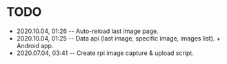 # TODO

- 2020.10.04, 01:26 -- Auto-reload last image page.
- 2020.10.04, 01:25 -- Data api (last image, specific image, images list). + Android app.
- 2020.07.04, 03:41 -- Create rpi image capture & upload script.

<!--
 @changed 2020.10.02, 00:30
-->
